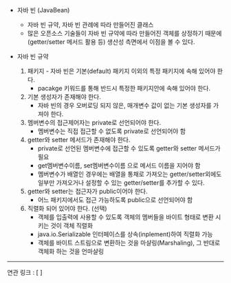 - 자바 빈 (JavaBean)
	- 자바 빈 규약, 자바 빈 관례에 따라 만들어진 클래스
	- 많은 오픈소스 기술들이 자바 빈 규약에 따라 만들어진 객체를 상정하기 때문에 (getter/setter 메서드 활용 등) 생산성 측면에서 이점을 볼 수 있다.

- 자바 빈 규약
	1. 패키지 - 자바 빈은 기본(default) 패키지 이외의 특정 패키지에 속해 있어야 한다.
		- pacakge 키워드를 통해 반드시 특정한 패키지안에 속해 있어야 한다.
	2. 기본 생성자가 존재해야 한다.
		- 자바 빈의 경우 오버로딩 되지 않은, 매개변수 값이 없는 기본 생성자를 가져야 한다.
	3. 멤버변수의 접근제어자는 private로 선언되어야 한다.
		- 멤버변수는 직접 접근할 수 없도록 private로 선언되어야 함
	4. getter와 setter 메서드가 존재해야 한다.
		- private로 선언된 멤버변수에 접근할 수 있도록 getter와 setter 메서드가 필요
		- get멤버변수이름, set멤버변수이름 으로 메서드 이름을 지어야 함
		- 멤버변수가 배열인 경우에는 배열을 통채로 가져오는 getter/setter외에도 일부만 가져오거나 설정할 수 있는 getter/setter를 추가할 수 있다.
	5. getter와 setter는 접근자가 public이어야 한다.
		- 어느 패키지에서도 접근 가능하도록 public으로 선언되어야 함
	6. 직렬화 되어 있어야 한다. (선택)
		- 객체를 입출력에 사용할 수 있도록 객체의 멤버들을 바이트 형태로 변환 시키는 것이 객체 직렬화
		- java.io.Serializable 인터페이스를 상속(inplement)하여 직렬화 가능
		- 객체를 바이트 스트림으로 변환하는 것을 마샬링(Marshaling), 그 반대로 객체화 하는 것을 언마샬링





---
연관 링크 : [ ]
